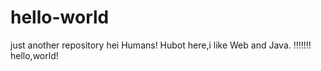 # hello-world
just another repository
hei Humans!
Hubot here,i like Web and Java.
!!!!!!!
hello,world!
